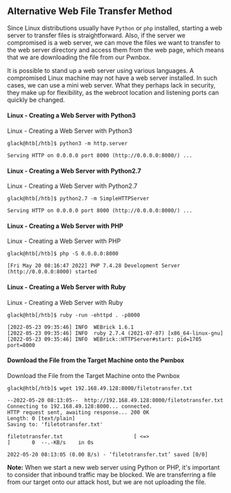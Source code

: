 ## Alternative Web File Transfer Method

Since Linux distributions usually have `Python` or `php` installed, starting a web server to transfer files is straightforward. Also, if the server we compromised is a web server, we can move the files we want to transfer to the web server directory and access them from the web page, which means that we are downloading the file from our Pwnbox.

It is possible to stand up a web server using various languages. A compromised Linux machine may not have a web server installed. In such cases, we can use a mini web server. What they perhaps lack in security, they make up for flexibility, as the webroot location and listening ports can quickly be changed.

#### Linux - Creating a Web Server with Python3

Linux - Creating a Web Server with Python3

```shell-session
glack@htb[/htb]$ python3 -m http.server

Serving HTTP on 0.0.0.0 port 8000 (http://0.0.0.0:8000/) ...
```

#### Linux - Creating a Web Server with Python2.7

Linux - Creating a Web Server with Python2.7

```shell-session
glack@htb[/htb]$ python2.7 -m SimpleHTTPServer

Serving HTTP on 0.0.0.0 port 8000 (http://0.0.0.0:8000/) ...
```

#### Linux - Creating a Web Server with PHP

Linux - Creating a Web Server with PHP

```shell-session
glack@htb[/htb]$ php -S 0.0.0.0:8000

[Fri May 20 08:16:47 2022] PHP 7.4.28 Development Server (http://0.0.0.0:8000) started
```

#### Linux - Creating a Web Server with Ruby

Linux - Creating a Web Server with Ruby

```shell-session
glack@htb[/htb]$ ruby -run -ehttpd . -p8000

[2022-05-23 09:35:46] INFO  WEBrick 1.6.1
[2022-05-23 09:35:46] INFO  ruby 2.7.4 (2021-07-07) [x86_64-linux-gnu]
[2022-05-23 09:35:46] INFO  WEBrick::HTTPServer#start: pid=1705 port=8000
```

#### Download the File from the Target Machine onto the Pwnbox

Download the File from the Target Machine onto the Pwnbox

```shell-session
glack@htb[/htb]$ wget 192.168.49.128:8000/filetotransfer.txt

--2022-05-20 08:13:05--  http://192.168.49.128:8000/filetotransfer.txt
Connecting to 192.168.49.128:8000... connected.
HTTP request sent, awaiting response... 200 OK
Length: 0 [text/plain]
Saving to: 'filetotransfer.txt'

filetotransfer.txt                       [ <=>                                                                  ]       0  --.-KB/s    in 0s      

2022-05-20 08:13:05 (0.00 B/s) - ‘filetotransfer.txt’ saved [0/0]
```

**Note:** When we start a new web server using Python or PHP, it's important to consider that inbound traffic may be blocked. We are transferring a file from our target onto our attack host, but we are not uploading the file.